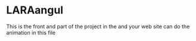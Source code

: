# LARAangul
This  is  the  front and  part of the  project
in the  and  your  web site  can  do    the  animation  in this file
